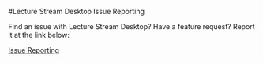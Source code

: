 #Lecture Stream Desktop Issue Reporting

Find an issue with Lecture Stream Desktop? Have a feature request? Report it at the link below:

[Issue Reporting](https://github.com/Digital-Dusk/Lecture-Stream-Desktop/issues)
